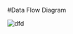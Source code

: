 #Data Flow Diagram
 

![dfd](https://cloud.githubusercontent.com/assets/17163760/14144915/5c663776-f657-11e5-9881-0bd735e03ed4.PNG)



